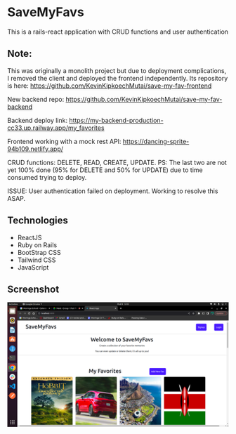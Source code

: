 # SaveMyFavs
This is a rails-react application with CRUD functions and user authentication

## Note:
This was originally a monolith project but due to deployment complications, I removed the client and deployed the frontend independently. Its repository is here: 
https://github.com/KevinKipkoechMutai/save-my-fav-frontend 

New backend repo: 
https://github.com/KevinKipkoechMutai/save-my-fav-backend

Backend deploy link:
https://my-backend-production-cc33.up.railway.app/my_favorites

Frontend working with a mock rest API: 
https://dancing-sprite-94b109.netlify.app/


CRUD functions: DELETE, READ, CREATE, UPDATE. PS: The last two are not yet 100% done (95% for DELETE and 50% for UPDATE) due to time consumed trying to deploy.

ISSUE: User authentication failed on deployment. Working to resolve this ASAP.

## Technologies
- ReactJS
- Ruby on Rails
- BootStrap CSS
- Tailwind CSS
- JavaScript



## Screenshot

![screenshot](./Screenshot%20from%202022-12-08%2012-05-08.png)


